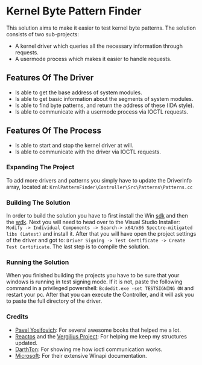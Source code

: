 # Kernel Byte Pattern Finder
This solution aims to make it easier to test kernel byte patterns. The solution consists of two sub-projects:
*   A kernel driver which queries all the necessary information through requests.
*   A usermode process which makes it easier to handle requests.

## Features Of The Driver
*   Is able to get the base address of system modules.
*   Is able to get basic information about the segments of system modules.
*   Is able to find byte patterns, and return the address of these (IDA style).
*   Is able to communicate with a usermode process via IOCTL requests.

## Features Of The Process
*   Is able to start and stop the kernel driver at will.
*   Is able to communicate with the driver via IOCTL requests.

### Expanding The Project
To add more drivers and patterns you simply have to update the DriverInfo array, located at:
`KrnlPatternFinder\Controller\Src\Patterns\Patterns.cc`

### Building The Solution
In order to build the solution you have to first install the Win [sdk](https://developer.microsoft.com/en-us/windows/downloads/windows-sdk/) and then the [wdk](https://learn.microsoft.com/en-us/windows-hardware/drivers/download-the-wdk). Next you will need to head over to the Visual Studio Installer: `Modify -> Individual Components -> Search-> x64/x86 Spectre-mitigated libs (Latest)` and install it. After that you will have open the project settings of the driver and got to: `Driver Signing -> Test Certificate -> Create Test Certificate`. The last step is to compile the solution.

### Running the Solution
When you finished building the projects you have to be sure that your windows is running in test signing mode.
If it is not, paste the following command in a privileged powershell: `Bcdedit.exe -set TESTSIGNING ON` and restart your pc.
After that you can execute the Controller, and it will ask you to paste the full directory of the driver.

### Credits
*   [Pavel Yosifovich](https://scorpiosoftware.net/): For several awesome books that helped me a lot.
*   [Reactos](https://reactos.org/) and the [Vergilius Project](https://www.vergiliusproject.com/): For helping me keep my structures updated.
*   [DarthTon](https://github.com/DarthTon): For showing me how ioctl communication works.
*   [Microsoft](https://learn.microsoft.com/en-us/docs/): For their extensive Winapi documentation.